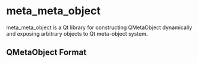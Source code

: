 meta_meta_object
========

meta_meta_object is a Qt library for constructing QMetaObject dynamically and exposing arbitrary objects to Qt meta-object system.

QMetaObject Format
--------
